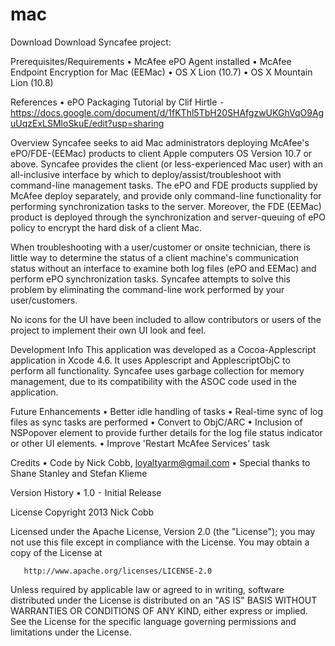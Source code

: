 mac
===
Download
Download Syncafee project:

Prerequisites/Requirements
•  McAfee ePO Agent installed
•	McAfee Endpoint Encryption for Mac (EEMac)
•	OS X Lion (10.7)
•	OS X Mountain Lion (10.8)

References
•	ePO Packaging Tutorial by Clif Hirtle
⁃	https://docs.google.com/document/d/1fKThl5TbH20SHAfgzwUKGhVqO9AguUqzExLSMloSkuE/edit?usp=sharing

Overview
Syncafee seeks to aid Mac administrators deploying McAfee's ePO/FDE-(EEMac) products to client Apple computers OS Version 10.7 or above. Syncafee provides the client (or less-experienced Mac user) with an all-inclusive interface by which to deploy/assist/troubleshoot with command-line management tasks. The ePO and FDE products supplied by McAfee deploy separately, and provide only command-line functionality for performing synchronization tasks to the server. Moreover, the FDE (EEMac) product is deployed through the synchronization and server-queuing of ePO policy to encrypt the hard disk of a client Mac. 

When troubleshooting with a user/customer or onsite technician, there is little way to determine the status of a client machine's communication status without an interface to examine both log files (ePO and EEMac) and perform ePO synchronization tasks. Syncafee attempts to solve this problem by eliminating the command-line work performed by your user/customers.

No icons for the UI have been included to allow contributors or users of the project to implement their own UI look and feel.

Development Info
This application was developed as a Cocoa-Applescript application in Xcode 4.6. It uses Applescript and ApplescriptObjC to perform all functionality. Syncafee uses garbage collection for memory management, due to its compatibility with the ASOC code used in the application.

Future Enhancements
•	Better idle handling of tasks
•	Real-time sync of log files as sync tasks are performed
•	Convert to ObjC/ARC
•	Inclusion of NSPopover element to provide further details for the log file status indicator or other UI elements.
•	Improve 'Restart McAfee Services' task

Credits
•	Code by Nick Cobb, loyaltyarm@gmail.com
•	Special thanks to Shane Stanley and Stefan Klieme

Version History
•	1.0
⁃	Initial Release

License
Copyright 2013 Nick Cobb

Licensed under the Apache License, Version 2.0 (the "License"); you may not use this file except in compliance with the License. You may obtain a copy of the License at

       http://www.apache.org/licenses/LICENSE-2.0

Unless required by applicable law or agreed to in writing, software distributed under the License is distributed on an "AS IS" BASIS WITHOUT WARRANTIES OR CONDITIONS OF ANY KIND, either express or implied. See the License for the specific language governing permissions and limitations under the License.
